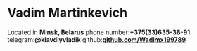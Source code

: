 # Vadim Martinkevich

Located in **Minsk, Belarus**
phone number:**+375(33)635-38-91**
telegram:**@klavdiyvladik**
github:**[github.com/Wadimx199789](https://github.com/Wadimx199789)**